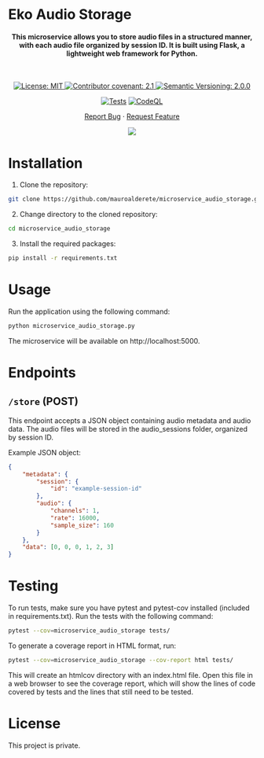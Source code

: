 # Eko Audio Storage

<h4 align="center">This microservice allows you to store audio files in a structured manner, with each audio file organized by session ID. It is built using Flask, a lightweight web framework for Python.</h4>

&nbsp;

<div align="center">

<a href="./LICENSE">
	<img alt="License: MIT" src="https://img.shields.io/badge/License-Private-yellow.svg">
</a>
<a href="./CODE_OF_CONDUCT.md">
	<img alt="Contributor covenant: 2.1" src="https://img.shields.io/badge/Contributor%20Covenant-2.1-4baaaa.svg">
</a>
<a href="https://semver.org/">
	<img alt="Semantic Versioning: 2.0.0" src="https://img.shields.io/badge/Semantic--Versioning-2.0.0-a05f79?logo=semantic-release&logoColor=f97ff0">
</a>

[![Tests](https://github.com/mauroalderete/eko-audio-storage/actions/workflows/tests.yml/badge.svg)](https://github.com/mauroalderete/eko-audio-storage/actions/workflows/tests.yml)
[![CodeQL](https://github.com/mauroalderete/eko-audio-storage/actions/workflows/codeql-analysis.yml/badge.svg)](https://github.com/mauroalderete/eko-audio-storage/actions/workflows/codeql-analysis.yml)

<a href="./issues/new/choose">Report Bug</a>
·
<a href="./issues/new/choose">Request Feature</a>

<a href="https://twitter.com/intent/tweet?text=👋%20Check%20this%20amazing%20repo%20https://github.com/mauroalderete/eko-audio-storage,%20created%20by%20@_mauroalderete%0A%0A%23DEVCommunity%20%23100DaysOfCode%20%23Golang%20%23gcode">
	<img src="https://img.shields.io/twitter/url?label=Share%20on%20Twitter&style=social&url=https%3A%2F%2Fgithub.com%2Fatapas%2Fmodel-repo">
</a>

</div>

# Installation

1. Clone the repository:

```bash
git clone https://github.com/mauroalderete/microservice_audio_storage.git
```
2. Change directory to the cloned repository:

```bash
cd microservice_audio_storage
```

3. Install the required packages:

```bash
pip install -r requirements.txt
```

# Usage

Run the application using the following command:

```bash
python microservice_audio_storage.py
```

The microservice will be available on http://localhost:5000.

# Endpoints
## `/store` (POST)

This endpoint accepts a JSON object containing audio metadata and audio data. The audio files will be stored in the audio_sessions folder, organized by session ID.

Example JSON object:

```json
{
    "metadata": {
        "session": {
            "id": "example-session-id"
        },
        "audio": {
            "channels": 1,
            "rate": 16000,
            "sample_size": 160
        }
    },
    "data": [0, 0, 0, 1, 2, 3]
}
```

# Testing

To run tests, make sure you have pytest and pytest-cov installed (included in requirements.txt). Run the tests with the following command:

```bash
pytest --cov=microservice_audio_storage tests/
```

To generate a coverage report in HTML format, run:

```bash
pytest --cov=microservice_audio_storage --cov-report html tests/
```

This will create an htmlcov directory with an index.html file. Open this file in a web browser to see the coverage report, which will show the lines of code covered by tests and the lines that still need to be tested.

# License

This project is private.